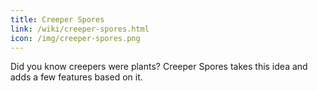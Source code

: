 ```yaml
---
title: Creeper Spores
link: /wiki/creeper-spores.html
icon: /img/creeper-spores.png
---
```


Did you know creepers were plants? Creeper Spores takes this idea and adds a few features based on it.